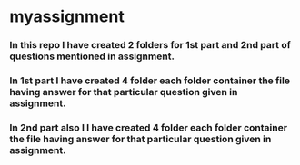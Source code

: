 # myassignment


### In this repo I have created 2 folders for 1st part  and 2nd part of questions mentioned in assignment.

### In 1st part I have created 4 folder each folder container the file having answer for that particular question given in assignment.

### In 2nd part also I  I have created 4 folder each folder container the file having answer for that particular question given in assignment.

